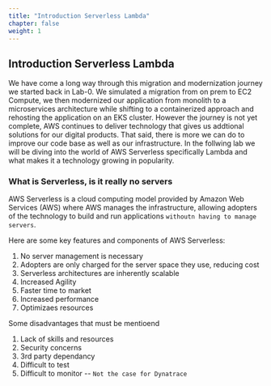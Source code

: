 ```yaml
---
title: "Introduction Serverless Lambda"
chapter: false
weight: 1
---
```

## Introduction Serverless Lambda

We have come a long way through this migration and modernization journey we started back in Lab-0.  We simulated a migration from on prem to EC2 Compute, we then modernized our application from monolith to a microservices architecture while shifting to a containerized approach and rehosting the application on an EKS cluster.  However the journey is not yet complete,  AWS continues to deliver technology that gives us addtional solutions for our digital products.  That said, there is more we can do to improve our code base as well as our infrastructure.  In the follwing lab we will be diving into the world of AWS Serverless specifically Lambda and what makes it a technology growing in popularity.  

### What is Serverless, is it really no servers

AWS Serverless is a cloud computing model provided by Amazon Web Services (AWS) where AWS manages the infrastructure, allowing adopters of the technology to build and run applications `withoutn having to manage servers`. 

Here are some key features and components of AWS Serverless:
1.  No server management is necessary
2.  Adopters are only charged for the server space they use, reducing cost
3.  Serverless architectures are inherently scalable
4.  Increased Agility
5.  Faster time to market
6.  Increased performance
7.  Optimizaes resources

Some disadvantages that must be mentioend
1. Lack of skills and resources
2. Security concerns
3. 3rd party dependancy
4. Difficult to test
5. Difficult to monitor -- `Not the case for Dynatrace`


